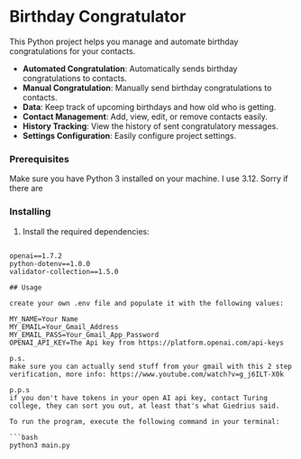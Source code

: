 # Birthday Congratulator

This Python project helps you manage and automate birthday congratulations for your contacts.

- **Automated Congratulation**: Automatically sends birthday congratulations to contacts.
- **Manual Congratulation**: Manually send birthday congratulations to contacts.
- **Data**: Keep track of upcoming birthdays and how old who is getting.
- **Contact Management**: Add, view, edit, or remove contacts easily.
- **History Tracking**: View the history of sent congratulatory messages.
- **Settings Configuration**: Easily configure project settings.

### Prerequisites

Make sure you have Python 3 installed on your machine. I use 3.12.
Sorry if there are 

### Installing

1. Install the required dependencies:

```

openai==1.7.2
python-dotenv==1.0.0
validator-collection==1.5.0

## Usage

create your own .env file and populate it with the following values:

MY_NAME=Your Name
MY_EMAIL=Your_Gmail_Address
MY_EMAIL_PASS=Your_Gmail_App_Password
OPENAI_API_KEY=The Api key from https://platform.openai.com/api-keys

p.s.
make sure you can actually send stuff from your gmail with this 2 step verification, more info: https://www.youtube.com/watch?v=g_j6ILT-X0k

p.p.s
if you don't have tokens in your open AI api key, contact Turing college, they can sort you out, at least that's what Giedrius said.

To run the program, execute the following command in your terminal:

```bash
python3 main.py

```
